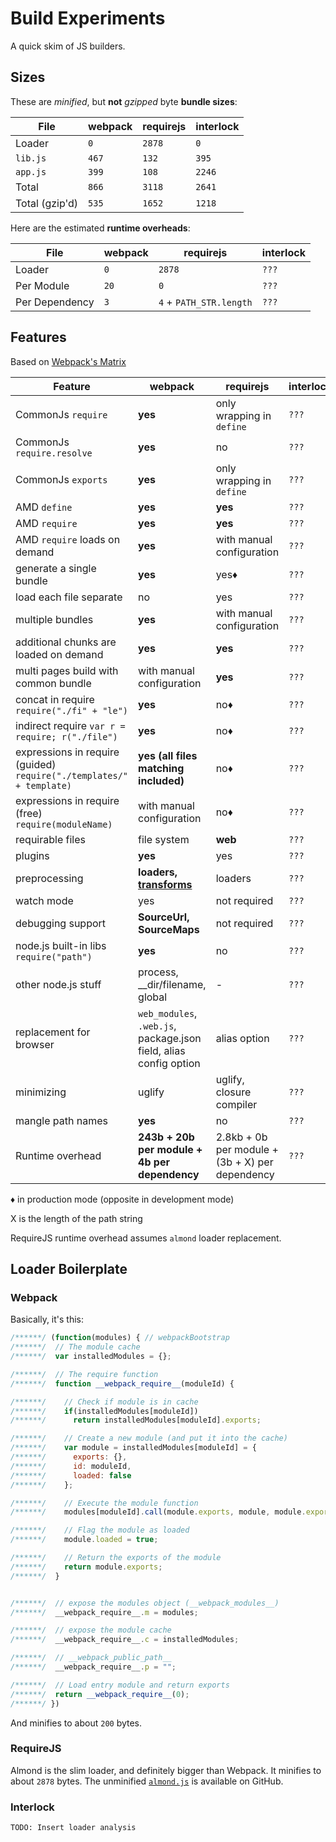 Build Experiments
=================

A quick skim of JS builders.

## Sizes

These are _minified_, but **not** _gzipped_ byte **bundle sizes**:

|      File      | webpack | requirejs | interlock |
|----------------|---------|-----------|-----------|
| Loader         | `0`     | `2878`    | `0`       |
| `lib.js`       | `467`   | `132`     | `395`     |
| `app.js`       | `399`   | `108`     | `2246`    |
| Total          | `866`   | `3118`    | `2641`    |
| Total (gzip'd) | `535`   | `1652`    | `1218`    |

Here are the estimated **runtime overheads**:

| File | webpack | requirejs | interlock |
|------|---------|-----------|-----------|
| Loader          | `0`   | `2878`                  | `???` |
| Per Module      | `20`  | `0`                     | `???` |
| Per Dependency  | `3`   | `4` + `PATH_STR.length` | `???` |

## Features

Based on [Webpack's Matrix](http://webpack.github.io/docs/comparison.html)

| Feature | webpack | requirejs | interlock |
|---------|---------|-----------|-----------|
| CommonJs `require` | **yes** | only wrapping in `define` | `???` |
| CommonJs `require.resolve` | **yes** | no | `???` |
| CommonJs `exports` | **yes** | only wrapping in `define` | `???` |
| AMD `define` | **yes** | **yes** | `???` |
| AMD `require` | **yes** | **yes** | `???` |
| AMD `require` loads on demand | **yes** | with manual configuration | `???` |
| generate a single bundle | **yes** | yes♦ | `???` |
| load each file separate | no | yes | `???` |
| multiple bundles | **yes** | with manual configuration | `???` |
| additional chunks are loaded on demand | **yes** | **yes** | `???` |
| multi pages build with common bundle | with manual configuration | **yes** | `???` |
| concat in require `require("./fi" + "le")` | **yes** | no♦ | `???` |
| indirect require `var r = require; r("./file")` | **yes** | no♦ | `???` |
| expressions in require (guided) `require("./templates/" + template)` | **yes (all files matching included)** | no♦ | `???` |
| expressions in require (free) `require(moduleName)` | with manual configuration | no♦ | `???` |
| requirable files | file system | **web** | `???` |
| plugins | **yes** | yes | `???` |
| preprocessing | **loaders, [transforms](https://github.com/webpack/transform-loader)** | loaders | `???` |
| watch mode | yes | not required | `???` |
| debugging support | **SourceUrl, SourceMaps** | not required | `???` |
| node.js built-in libs `require("path")` | **yes** | no | `???` |
| other node.js stuff | process, __dir/filename, global | - | `???` |
| replacement for browser | `web_modules`, `.web.js`, package.json field, alias config option | alias option | `???` |
| minimizing | uglify | uglify, closure compiler | `???` |
| mangle path names | **yes** | no | `???` |
| Runtime overhead | **243b + 20b per module + 4b per dependency** | 2.8kb + 0b per module + (3b + X) per dependency | `???` |

♦ in production mode (opposite in development mode)

X is the length of the path string

RequireJS runtime overhead assumes `almond` loader replacement.

## Loader Boilerplate

### Webpack

Basically, it's this:

```js
/******/ (function(modules) { // webpackBootstrap
/******/  // The module cache
/******/  var installedModules = {};

/******/  // The require function
/******/  function __webpack_require__(moduleId) {

/******/    // Check if module is in cache
/******/    if(installedModules[moduleId])
/******/      return installedModules[moduleId].exports;

/******/    // Create a new module (and put it into the cache)
/******/    var module = installedModules[moduleId] = {
/******/      exports: {},
/******/      id: moduleId,
/******/      loaded: false
/******/    };

/******/    // Execute the module function
/******/    modules[moduleId].call(module.exports, module, module.exports, __webpack_require__);

/******/    // Flag the module as loaded
/******/    module.loaded = true;

/******/    // Return the exports of the module
/******/    return module.exports;
/******/  }


/******/  // expose the modules object (__webpack_modules__)
/******/  __webpack_require__.m = modules;

/******/  // expose the module cache
/******/  __webpack_require__.c = installedModules;

/******/  // __webpack_public_path__
/******/  __webpack_require__.p = "";

/******/  // Load entry module and return exports
/******/  return __webpack_require__(0);
/******/ })
```

And minifies to about `200` bytes.

### RequireJS

Almond is the slim loader, and definitely bigger than Webpack.
It minifies to about `2878` bytes. The unminified
[`almond.js`](https://github.com/jrburke/almond/blob/master/almond.js) is
available on GitHub.

### Interlock

`TODO: Insert loader analysis`
